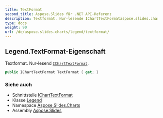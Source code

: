 ```yaml
---
title: TextFormat
second_title: Aspose.Slides für .NET API-Referenz
description: Textformat. Nur-lesende IChartTextFormataspose.slides.charts/icharttextformat.
type: docs
weight: 90
url: /de/aspose.slides.charts/legend/textformat/
---
```


## Legend.TextFormat-Eigenschaft

Textformat. Nur-lesend [`IChartTextFormat`](../../icharttextformat).

```csharp
public IChartTextFormat TextFormat { get; }
```

### Siehe auch

* Schnittstelle [IChartTextFormat](../../icharttextformat)
* Klasse [Legend](../../legend)
* Namespace [Aspose.Slides.Charts](../../legend)
* Assembly [Aspose.Slides](../../../)

<!-- DO NOT EDIT: generiert von xmldocmd für Aspose.Slides.dll -->